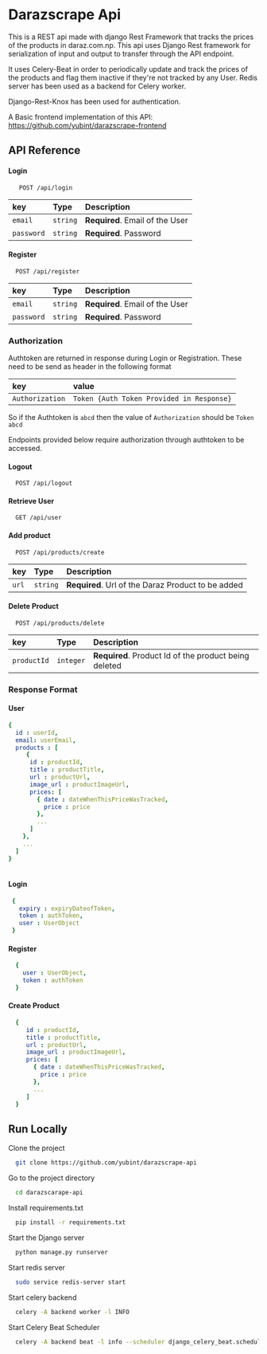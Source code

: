 
# Darazscrape Api

This is a REST api made with django Rest Framework that tracks the prices of the products in daraz.com.np. This api uses Django Rest framework for serialization of input and output to transfer through the API endpoint.

It uses Celery-Beat in order to periodically update and track the prices of the products and flag them inactive if they're not tracked by any User. Redis server has been used as a backend for Celery worker.

Django-Rest-Knox has been used for authentication.

A Basic frontend implementation of this API: https://github.com/yubint/darazscrape-frontend

## API Reference

#### Login

```http
   POST /api/login
```

| key | Type     | Description                |
| :-------- | :------- | :------------------------- |
| `email` | `string` | **Required**. Email of the User|
| `password` | `string` | **Required**. Password |

#### Register

```http
  POST /api/register
```

| key | Type     | Description                       |
| :-------- | :------- | :-------------------------------- |
| `email` | `string` | **Required**. Email of the User|
| `password` | `string` | **Required**. Password |

### Authorization
Authtoken are returned in response during Login or Registration. These need to be send as header in the following format 

| key | value   | 
| :-------- | :------- | 
| `Authorization` | `Token {Auth Token Provided in Response}` | 

So if the Authtoken is `abcd` then the value of `Authorization` should be `Token abcd` 

Endpoints provided below require authorization through authtoken to be accessed.


#### Logout

```http
  POST /api/logout
```

#### Retrieve User 

```http
  GET /api/user 
```

#### Add product

```http
  POST /api/products/create
```

| key | Type     | Description                       |
| :-------- | :------- | :-------------------------------- |
| `url` | `string` | **Required**. Url of the Daraz Product to be added|

#### Delete Product

```http
  POST /api/products/delete 
```

| key | Type     | Description                       |
| :-------- | :------- | :-------------------------------- |
| `productId` | `integer` | **Required**. Product Id of the product being deleted|

### Response Format

#### User 

```yaml
{
  id : userId,
  email: userEmail,
  products : [
     {
      id : productId,
      title : productTitle,
      url : productUrl,
      image_url : productImageUrl,
      prices: [
        { date : dateWhenThisPriceWasTracked,
          price : price
        },
        ...
      ]
    },
    ...
  ]
}
 
```

#### Login

```yaml
 {
   expiry : expiryDateofToken,
   token : authToken,
   user : UserObject
 }
```

#### Register

```yaml
  {
    user : UserObject,
    token : authToken
  }
```

#### Create Product

```yaml
  {
     id : productId,
     title : productTitle,
     url : productUrl,
     image_url : productImageUrl,
     prices: [
       { date : dateWhenThisPriceWasTracked,
         price : price
       },
       ...
     ]
  }
```


## Run Locally

Clone the project

```bash
  git clone https://github.com/yubint/darazscrape-api
```

Go to the project directory

```bash
  cd darazscarape-api
```

Install requirements.txt

```bash
  pip install -r requirements.txt
```

Start the Django server

```bash
  python manage.py runserver
```

Start redis server
```bash
  sudo service redis-server start
```

Start celery backend
```bash
  celery -A backend worker -l INFO
```

Start Celery Beat Scheduler
```bash
  celery -A backend beat -l info --scheduler django_celery_beat.schedulers:DatabaseScheduler
```


